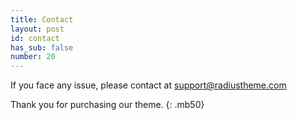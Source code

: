 ```yaml
---
title: Contact
layout: post
id: contact
has_sub: false
number: 20
---
```


If you face any issue, please contact at <a href="mailto:support@radiustheme.com">support@radiustheme.com</a>

Thank you for purchasing our theme.
{: .mb50}
